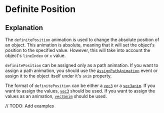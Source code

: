 # Definite Position

## Explanation

The `definitePosition` animation is used to change the absolute position of an object. This animation is absolute, meaning that it will set the object's position to the specified value. However, this will take into account the object's `lineIndex` or `x` value.

`definitePosition` can be assigned only as a path animation. If you want to assign a path animation, you should use the [`AssignPathAnimation`](../customEvents/assignPathAnimation) event or assign it to the object itself under it's `anim` property.

The format of `definitePosition` can be either a [`vec3`](../types/vec3) or a [`vec3anim`](../types/vec3anim). If you want to assign the values, [`vec3`](../types/vec3) should be used. If you want to assign the values as an animation, [`vec3anim`](../types/vec3anim) should be used.

// TODO: Add examples